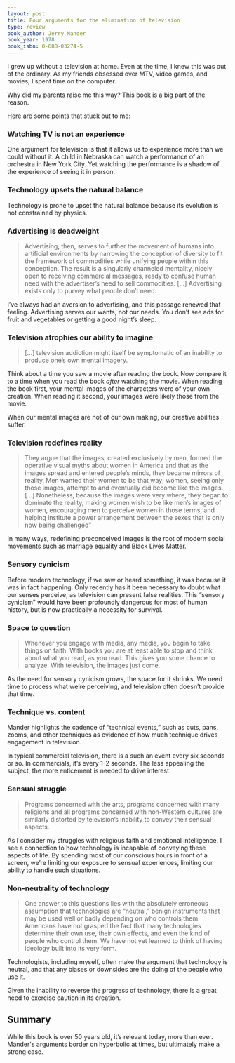 ```yaml
---
layout: post
title: Four arguments for the elimination of television
type: review
book_author: Jerry Mander
book_year: 1978
book_isbn: 0-688-03274-5
---
```


I grew up without a television at home. Even at the time, I knew this was out of the ordinary. As my friends obsessed over MTV, video games, and movies, I spent time on the computer.

Why did my parents raise me this way? This book is a big part of the reason.

Here are some points that stuck out to me:

### Watching TV is not an experience

One argument for television is that it allows us to experience more than we could without it. A child in Nebraska can watch a performance of an orchestra in New York City. Yet watching the performance is a shadow of the experience of seeing it in person.

### Technology upsets the natural balance

Technology is prone to upset the natural balance because its evolution is not constrained by physics.

### Advertising is deadweight

> Advertising, then, serves to further the movement of humans into artificial environments by narrowing the conception of diversity to fit the framework of commodities while unifying people within this conception. The result is a singularly channeled mentality, nicely open to receiving commercial messages, ready to confuse human need with the advertiser’s need to sell commodities. [...] Advertising exists only to purvey what people don’t need.

I’ve always had an aversion to advertising, and this passage renewed that feeling. Advertising serves our wants, not our needs. You don’t see ads for fruit and vegetables or getting a good night’s sleep.

### Television atrophies our ability to imagine

> [...] television addiction might itself be symptomatic of an inability to produce one’s own mental imagery.

Think about a time you saw a movie after reading the book. Now compare it to a time when you read the book _after_ watching the movie. When reading the book first, your mental images of the characters were of your own creation. When reading it second, your images were likely those from the movie.

When our mental images are not of our own making, our creative abilities suffer.

### Television redefines reality

> They argue that the images, created exclusively by men, formed the operative visual myths about women in America and that as the images spread and entered people’s minds, they became mirrors of reality. Men wanted their women to be that way; women, seeing only those images, attempt to and eventually did become like the images. [...] Nonetheless, because the images were very where, they began to dominate the reality, making women wish to be like men’s images of women, encouraging men to perceive women in those terms, and helping institute a power arrangement between the sexes that is only now being challenged”

In many ways, redefining preconceived images is the root of modern social movements such as marriage equality and Black Lives Matter.

### Sensory cynicism

Before modern technology, if we saw or heard something, it was because it was in fact happening. Only recently has it been necessary to doubt what our senses perceive, as television can present false realities. This “sensory cynicism” would have been profoundly dangerous for most of human history, but is now practically a necessity for survival.

### Space to question

> Whenever you engage with media, any media, you begin to take things on faith. With books you are at least able to stop and think about what you read, as you read. This gives you some chance to analyze. With television, the images just come.

As the need for sensory cynicism grows, the space for it shrinks. We need time to process what we’re perceiving, and television often doesn’t provide that time.

### Technique vs. content

Mander highlights the cadence of “technical events,” such as cuts, pans, zooms, and other techniques as evidence of how much technique drives engagement in television.

In typical commercial television, there is a such an event every six seconds or so. In commercials, it’s every 1-2 seconds. The less appealing the subject, the more enticement is needed to drive interest.

### Sensual struggle

> Programs concerned with the arts, programs concerned with many religions and all programs concerned with non-Western cultures are similarly distorted by television’s inability to convey their sensual aspects.

As I consider my struggles with religious faith and emotional intelligence, I see a connection to how technology is incapable of conveying these aspects of life. By spending most of our conscious hours in front of a screen, we’re limiting our exposure to sensual experiences, limiting our ability to handle such situations.

### Non-neutrality of technology

> One answer to this questions lies with the absolutely erroneous assumption that technologies are “neutral,” benign instruments that may be used well or badly depending on who controls them. Americans have not grasped the fact that many technologies determine their own use, their own effects, and even the kind of people who control them. We have not yet learned to think of having ideology built into its very form.

Technologists, including myself, often make the argument that technology is neutral, and that any biases or downsides are the doing of the people who use it.

Given the inability to reverse the progress of technology, there is a great need to exercise caution in its creation.

## Summary

While this book is over 50 years old, it’s relevant today, more than ever. Mander's arguments border on hyperbolic at times, but ultimately make a strong case.

